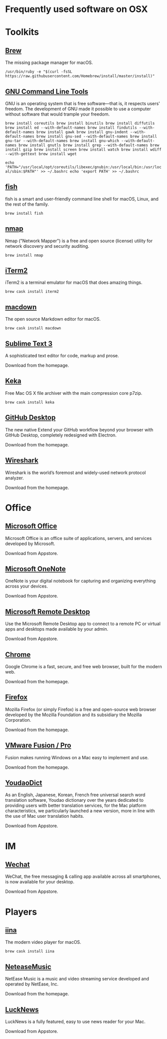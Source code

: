 ﻿# Frequently used software on OSX


# Toolkits
## [Brew](https://brew.sh/)
The missing package manager for macOS.

`/usr/bin/ruby -e "$(curl -fsSL https://raw.githubusercontent.com/Homebrew/install/master/install)"`

## [GNU Command Line Tools](http://www.gnu.org/)
GNU is an operating system that is free software—that is, it respects users' freedom. The development of GNU made it possible to use a computer without software that would trample your freedom.


`brew install coreutils
brew install binutils
brew install diffutils
brew install ed --with-default-names
brew install findutils --with-default-names
brew install gawk
brew install gnu-indent --with-default-names
brew install gnu-sed --with-default-names
brew install gnu-tar --with-default-names
brew install gnu-which --with-default-names
brew install gnutls
brew install grep --with-default-names
brew install gzip
brew install screen
brew install watch
brew install wdiff --with-gettext
brew install wget`

`echo 'PATH="/usr/local/opt/coreutils/libexec/gnubin:/usr/local/bin:/usr/local/sbin:$PATH"' >> ~/.bashrc
echo 'export PATH' >> ~/.bashrc
`

## [fish](http://fish.sh/)
fish is a smart and user-friendly command line
shell for macOS, Linux, and the rest of the family. 

`brew install fish`


## [nmap](https://nmap.org/)
Nmap ("Network Mapper") is a free and open source (license) utility for network discovery and security auditing. 

`brew install nmap`


## [iTerm2](https://iterm2.com)
iTerm2 is a terminal emulator for macOS that does amazing things.

`brew cask install iterm2`

## [macdown](https://macdown.uranusjr.com/)
The open source Markdown editor for macOS.

`brew cask install macdown`

## [Sublime Text 3](https://www.sublimetext.com/)
A sophisticated text editor for code, markup and prose.

Download from the homepage.

## [Keka](http://www.kekaosx.com/en/)
Free Mac OS X file archiver with the main compression core p7zip.

`brew cask install keka`

## [GitHub Desktop](https://desktop.github.com)
The new native Extend your GitHub workflow beyond your browser with GitHub Desktop, completely redesigned with Electron.
 
Download from the homepage.


## [Wireshark](https://www.wireshark.org/)
Wireshark is the world’s foremost and widely-used network protocol analyzer.

Download from the homepage.


# Office

## [Microsoft Office](https://www.microsoft.com/en-us/download/office.aspx)
Microsoft Office is an office suite of applications, servers, and services developed by Microsoft.

Download from Appstore.

## [Microsoft OneNote](https://www.onenote.com/)
OneNote is your digital notebook for capturing and organizing everything across your devices. 

Download from Appstore.



## [Microsoft Remote Desktop](https://docs.microsoft.com/en-us/windows-server/remote/remote-desktop-services/clients/remote-desktop-mac)
Use the Microsoft Remote Desktop app to connect to a remote PC or virtual apps and desktops made available by your admin. 

Download from Appstore.


## [Chrome](https://www.google.com/chrome/browser/index.html)
Google Chrome is a fast, secure, and free web browser, built for the modern web.

Download from the homepage.

## [Firefox](https://www.mozilla.org/en-US/firefox/)
Mozilla Firefox (or simply Firefox) is a free and open-source web browser developed by the Mozilla Foundation and its subsidiary the Mozilla Corporation.

Download from the homepage.


## [VMware Fusion / Pro](https://www.vmware.com/products/fusion.html)
Fusion makes running Windows on a Mac easy to implement and use.

Download from the homepage.

## [YoudaoDict](http://cidian.youdao.com/index-mac.html)
As an English, Japanese, Korean, French free universal search word translation software, Youdao dictionary over the years dedicated to providing users with better translation services, for the Mac platform characteristics, we particularly launched a new version, more in line with the use of Mac user translation habits. 

Download from Appstore.


# IM

## [Wechat](https://web.wechat.com)
WeChat, the free messaging & calling app available across all smartphones, is now available for your desktop.

Download from Appstore.

# Players

## [iina](https://lhc70000.github.io/iina/)
The modern video player for macOS. 

`brew cask install iina`

## [NeteaseMusic](http://music.163.com/)
NetEase Music is a music and video streaming service developed and operated by NetEase, Inc.

Download from the homepage.


## [LuckNews](http://lucknewsapp.blogspot.com)
LuckNews is a fully featured, easy to use news reader for your Mac. 

Download from Appstore.





